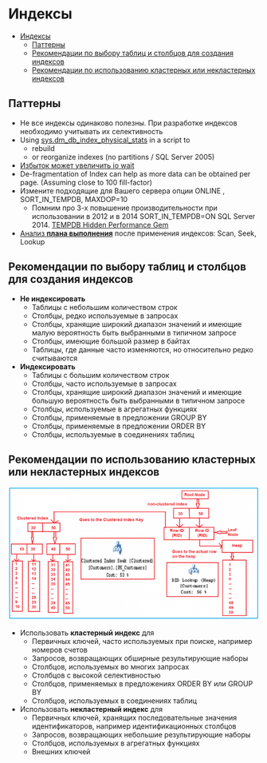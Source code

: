 # Индексы

- [Индексы](#индексы)
	- [Паттерны](#паттерны)
	- [Рекомендации по выбору таблиц и столбцов для создания индексов](#рекомендации-по-выбору-таблиц-и-столбцов-для-создания-индексов)
	- [Рекомендации по использованию кластерных или некластерных индексов](#рекомендации-по-использованию-кластерных-или-некластерных-индексов)

## Паттерны

- Не все индексы одинаково полезны. При разработке индексов необходимо учитывать их селективность
- Using [sys.dm_db_index_physical_stats](http://blogs.msmvps.com/gladchenko/2008/03/30/tips-for-dba-using-sys-dm_db_index_physicalstats-in-a-script-to-rebuild-or-reorganize-indexes-no-partitions-sql-server-2005/) in a script to 
  - rebuild 
  - or reorganize indexes (no partitions / SQL Server 2005)
- [Избыток может увеличить io wait](http://blogs.msmvps.com/gladchenko/2008/03/30/tips-for-dba-using-sys-dm_db_index_physicalstats-in-a-script-to-rebuild-or-reorganize-indexes-no-partitions-sql-server-2005/)
- De-fragmentation of Index can help as more data can be obtained per page. (Assuming close to 100 fill-factor)
- Измените подходящие для Вашего сервера опции ONLINE , SORT_IN_TEMPDB,
MAXDOP=10
  - Помним про 3-х повышение производительности при использовании в 2012 и в 2014 SORT_IN_TEMPDB=ON SQL Server 2014. [TEMPDB Hidden Performance Gem](https://techcommunity.microsoft.com/t5/sql-server-support-blog/sql-server-2014-tempdb-hidden-performance-gem/ba-p/318255)  
- [Анализ __плана выполнения__](mssql.md#query-plan) после применения индексов: Scan, Seek, Lookup

## Рекомендации по выбору таблиц и столбцов для создания индексов

- __Не индексировать__
  - Таблицы с небольшим количеством строк
  - Столбцы, редко используемые в запросах
  - Столбцы, хранящие широкий диапазон значений и имеющие малую вероятность быть выбранными в типичном запросе
  - Столбцы, имеющие большой размер в байтах
  - Таблицы, где данные часто изменяются, но относительно редко считываются
- __Индексировать__
  - Таблицы с большим количеством строк
  - Столбцы, часто используемые в запросах
  - Столбцы, хранящие широкий диапазон значений и имеющие большую вероятность быть выбранными в типичном запросе
  - Столбцы, используемые в агрегатных функциях
  - Столбцы, применяемые в предложении GROUP BY
  - Столбцы, применяемые в предложении ORDER BY
  - Столбцы, используемые в соединениях таблиц

## Рекомендации по использованию кластерных или некластерных индексов

![logic](../../img/technology/db/mssql/sql.clustered.index.png)

- Использовать __кластерный индекс__ для
  - Первичных ключей, часто используемых при поиске, например номеров счетов
  - Запросов, возвращающих обширные результирующие наборы
  - Столбцов, используемых во многих запросах 
  - Столбцов с высокой селективностью
  - Столбцов, применяемых в предложениях ORDER BY или GROUP BY
  - Столбцов, используемых в соединениях таблиц
- Использовать __некластерный индекс__ для
  - Первичных ключей, хранящих последовательные значения идентификаторов, например идентификационных столбцов
  - Запросов, возвращающих небольшие результирующие наборы
  - Столбцов, используемых в агрегатных функциях
  - Внешних ключей
